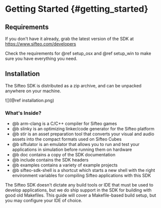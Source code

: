 
Getting Started     {#getting_started}
===============

## Requirements
If you don't have it already, grab the latest version of the SDK at https://www.sifteo.com/developers

Check the requirements for @ref setup_osx and @ref setup_win to make sure you have everything you need.

## Installation

The Sifteo SDK is distributed as a zip archive, and can be unpacked anywhere on your machine.

![](@ref installation.png)

### What's Inside?
* @b arm-clang is a C/C++ compiler for Sifteo games
* @b slinky is an optimizing linker/code generator for the Sifteo platform
* @b stir is an asset preparation tool that converts your visual and audio assets into the compact formats used on Sifteo Cubes
* @b siftulator is an emulator that allows you to run and test your applications in simulation before running them on hardware
* @b doc contains a copy of the SDK documentation
* @b include contains the SDK headers
* @b examples contains a variety of example projects
* @b sifteo-sdk-shell is a shortcut which starts a new shell with the right environment variables for compiling Sifteo applications with this SDK

The Sifteo SDK doesn't dictate any build tools or IDE that must be used to develop applications, but we do ship support in the SDK for building with good old Makefiles. This guide will cover a Makefile-based build setup, but you may configure your IDE of choice.
